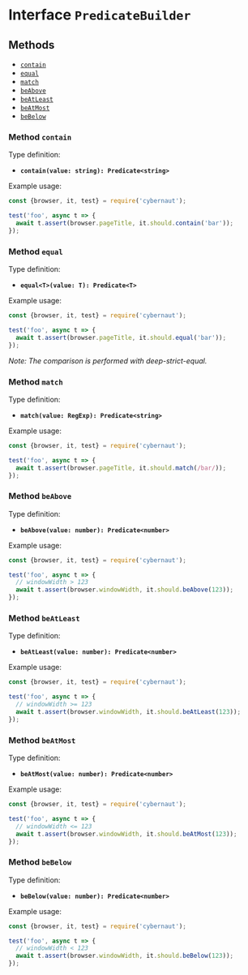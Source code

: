 # Interface `PredicateBuilder`

## Methods

* [`contain`](#method-contain)
* [`equal`](#method-equal)
* [`match`](#method-match)
* [`beAbove`](#method-beabove)
* [`beAtLeast`](#method-beatleast)
* [`beAtMost`](#method-beatmost)
* [`beBelow`](#method-bebelow)

### Method `contain`

Type definition:

* **`contain(value: string): Predicate<string>`**

Example usage:

```js
const {browser, it, test} = require('cybernaut');

test('foo', async t => {
  await t.assert(browser.pageTitle, it.should.contain('bar'));
});
```

### Method `equal`

Type definition:

* **`equal<T>(value: T): Predicate<T>`**

Example usage:

```js
const {browser, it, test} = require('cybernaut');

test('foo', async t => {
  await t.assert(browser.pageTitle, it.should.equal('bar'));
});
```

*Note: The comparison is performed with deep-strict-equal.*

### Method `match`

Type definition:

* **`match(value: RegExp): Predicate<string>`**

Example usage:

```js
const {browser, it, test} = require('cybernaut');

test('foo', async t => {
  await t.assert(browser.pageTitle, it.should.match(/bar/));
});
```

### Method `beAbove`

Type definition:

* **`beAbove(value: number): Predicate<number>`**

Example usage:

```js
const {browser, it, test} = require('cybernaut');

test('foo', async t => {
  // windowWidth > 123
  await t.assert(browser.windowWidth, it.should.beAbove(123));
});
```

### Method `beAtLeast`

Type definition:

* **`beAtLeast(value: number): Predicate<number>`**

Example usage:

```js
const {browser, it, test} = require('cybernaut');

test('foo', async t => {
  // windowWidth >= 123
  await t.assert(browser.windowWidth, it.should.beAtLeast(123));
});
```

### Method `beAtMost`

Type definition:

* **`beAtMost(value: number): Predicate<number>`**

Example usage:

```js
const {browser, it, test} = require('cybernaut');

test('foo', async t => {
  // windowWidth <= 123
  await t.assert(browser.windowWidth, it.should.beAtMost(123));
});
```

### Method `beBelow`

Type definition:

* **`beBelow(value: number): Predicate<number>`**

Example usage:

```js
const {browser, it, test} = require('cybernaut');

test('foo', async t => {
  // windowWidth < 123
  await t.assert(browser.windowWidth, it.should.beBelow(123));
});
```
